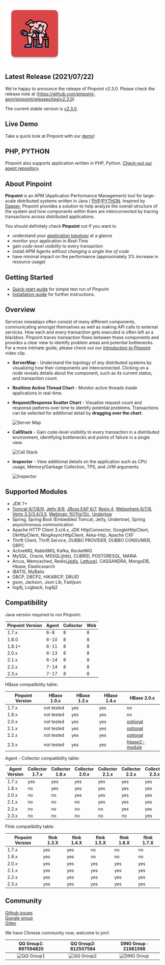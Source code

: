 

![Pinpoint](app/src/main/res/mipmap-xxxhdpi/ic_launcher.png)


## Latest Release (2021/07/22)

We're happy to announce the release of Pinpoint v2.3.0.
Please check the release note at (https://github.com/pinpoint-apm/pinpoint/releases/tag/v2.3.0).

The current stable version is [v2.3.0](https://github.com/pinpoint-apm/pinpoint/releases/tag/v2.3.0).

## Live Demo

Take a quick look at Pinpoint with our [demo](http://125.209.240.10:10123/main/ApiGateway@SPRING_BOOT/5m?inbound=1&outbound=4&wasOnly=false&bidirectional=false)!

## PHP, PYTHON

Pinpoint also supports application written in PHP, Python. [Check-out our agent repository](https://github.com/pinpoint-apm/pinpoint-c-agent).

## About Pinpoint

**Pinpoint** is an APM (Application Performance Management) tool for large-scale distributed systems written in Java / [PHP](https://github.com/pinpoint-apm/pinpoint-c-agent)/[PYTHON]((https://github.com/pinpoint-apm/pinpoint-c-agent)).
Inspired by [Dapper](http://research.google.com/pubs/pub36356.html "Google Dapper"),
Pinpoint provides a solution to help analyze the overall structure of the system and how components within them are interconnected by tracing transactions across distributed applications.

You should definitely check **Pinpoint** out If you want to

* understand your *[application topology](https://pinpoint-apm.gitbook.io/pinpoint/want-a-quick-tour/overview)* at a glance
* monitor your application in *Real-Time*
* gain *code-level visibility* to every transaction
* install APM Agents *without changing a single line of code*
* have minimal impact on the performance (approximately 3% increase in resource usage)

## Getting Started
 * [Quick-start guide](https://pinpoint-apm.gitbook.io/pinpoint/getting-started/quickstart) for simple test run of Pinpoint
 * [Installation guide](https://pinpoint-apm.gitbook.io/pinpoint/getting-started/installation) for further instructions.
 
## Overview
Services nowadays often consist of many different components, communicating amongst themselves as well as making API calls to external services. How each and every transaction gets executed is often left as a blackbox. Pinpoint traces transaction flows between these components and provides a clear view to identify problem areas and potential bottlenecks.<br/>
For a more intimate guide, please check out our *[Introduction to Pinpoint](https://pinpoint-apm.gitbook.io/pinpoint/#want-a-quick-tour)* video clip.

* **ServerMap** - Understand the topology of any distributed systems by visualizing how their components are interconnected. Clicking on a node reveals details about the component, such as its current status, and transaction count.
* **Realtime Active Thread Chart** - Monitor active threads inside applications in real-time.
* **Request/Response Scatter Chart** - Visualize request count and response patterns over time to identify potential problems. Transactions can be selected for additional detail by **dragging over the chart**.

  ![Server Map](doc/images/ss_server-map.png)

* **CallStack** - Gain code-level visibility to every transaction in a distributed environment, identifying bottlenecks and points of failure in a single view.

  ![Call Stack](doc/images/ss_call-stack.png)

* **Inspector** - View additional details on the application such as CPU usage, Memory/Garbage Collection, TPS, and JVM arguments.

  ![Inspector](doc/images/ss_inspector.png)

## Supported Modules
* JDK 7+
* [Tomcat 6/7/8/9](https://github.com/pinpoint-apm/pinpoint/tree/master/plugins/tomcat), [Jetty 8/9](https://github.com/pinpoint-apm/pinpoint/tree/master/plugins/jetty), [JBoss EAP 6/7](https://github.com/pinpoint-apm/pinpoint/tree/master/plugins/jboss), [Resin 4](https://github.com/pinpoint-apm/pinpoint/tree/master/plugins/resin), [Websphere 6/7/8](https://github.com/pinpoint-apm/pinpoint/tree/master/plugins/websphere), [Vertx 3.3/3.4/3.5](https://github.com/pinpoint-apm/pinpoint/tree/master/plugins/vertx), [Weblogic 10/11g/12c](https://github.com/pinpoint-apm/pinpoint/tree/master/plugins/weblogic), [Undertow](https://github.com/pinpoint-apm/pinpoint/tree/master/plugins/undertow)
* Spring, Spring Boot (Embedded Tomcat, Jetty, Undertow), Spring asynchronous communication
* Apache HTTP Client 3.x/4.x, JDK HttpConnector, GoogleHttpClient, OkHttpClient, NingAsyncHttpClient, Akka-http, Apache CXF
* Thrift Client, Thrift Service, DUBBO PROVIDER, DUBBO CONSUMER, GRPC
* ActiveMQ, RabbitMQ, Kafka, RocketMQ
* MySQL, Oracle, MSSQL(jtds), CUBRID, POSTGRESQL, MARIA
* Arcus, Memcached, Redis([Jedis](https://github.com/pinpoint-apm/pinpoint/blob/master/plugins/redis), [Lettuce](https://github.com/pinpoint-apm/pinpoint/tree/master/plugins/redis-lettuce)), CASSANDRA, MongoDB, Hbase, Elasticsearch
* iBATIS, MyBatis
* DBCP, DBCP2, HIKARICP, DRUID
* gson, Jackson, Json Lib, Fastjson
* log4j, Logback, log4j2

## Compatibility

Java version required to run Pinpoint:

Pinpoint Version | Agent | Collector | Web
---------------- | ----- | --------- | ---
1.7.x  | 6-8  | 8   | 8
1.8.0  | 6-10 | 8   | 8 
1.8.1+ | 6-11 | 8   | 8 
2.0.x  | 6-13 | 8   | 8
2.1.x  | 6-14 | 8   | 8
2.2.x  | 7-14 | 8   | 8
2.3.x  | 7-17 | 8   | 8

HBase compatibility table:

Pinpoint Version | HBase 1.0.x | HBase 1.2.x | HBase 1.4.x | HBase 2.0.x
---------------- | ----------- | ----------- | ----------- | -----------
1.7.x | not tested | yes | yes | no
1.8.x | not tested | yes | yes | no
2.0.x | not tested | yes | yes | [optional](https://pinpoint-apm.gitbook.io/pinpoint/documents/hbase-upgrade#do-you-like-to-use-hbase-2x-for-pinpoint)
2.1.x | not tested | yes | yes | [optional](https://pinpoint-apm.gitbook.io/pinpoint/documents/hbase-upgrade#do-you-like-to-use-hbase-2x-for-pinpoint)
2.2.x | not tested | yes | yes | [optional](https://pinpoint-apm.gitbook.io/pinpoint/documents/hbase-upgrade#do-you-like-to-use-hbase-2x-for-pinpoint)
2.3.x | not tested | yes | yes | [hbase2-module](https://github.com/pinpoint-apm/pinpoint/tree/master/hbase2-module)

Agent - Collector compatibility table:

Agent Version | Collector 1.7.x | Collector 1.8.x | Collector 2.0.x | Collector 2.1.x | Collector 2.2.x | Collector 2.3.x |
------------- | --------------- | --------------- | --------------- | --------------- | --------------- | --------------- |
1.7.x | yes | yes | yes | yes | yes | yes 
1.8.x | no  | yes | yes | yes | yes | yes 
2.0.x | no  | no  | yes | yes | yes | yes 
2.1.x | no  | no  | no  | yes | yes | yes 
2.2.x | no  | no  | no  | no  | yes | yes
2.3.x | no  | no  | no  | no  | no  | yes

Flink compatibility table:

Pinpoint Version | flink 1.3.X | flink 1.4.X | flink 1.5.X | flink 1.6.X | flink 1.7.X
---------------- | ----------- | ----------- | ----------- | ----------- | ----------- 
1.7.x | yes | yes | no | no | no |
1.8.x | yes | yes | no | no | no |
2.0.x | yes | yes | yes | yes | yes |
2.1.x | yes | yes | yes | yes | yes |
2.2.x | yes | yes | yes | yes | yes |
2.3.x | yes | yes | yes | yes | yes |


## Community

[Github issues](https://github.com/pinpoint-apm/pinpoint/issues)  
[Google group](https://groups.google.com/forum/#!forum/pinpoint_user)  
[Gitter](https://gitter.im/naver/pinpoint)  

We have Chinese community now, welcome to join!

QQ Group1: 897594820 | QQ Group2: 812507584 | DING Group : 21981598
:----------------: | :-----------: | :-----------: 
![QQ Group1](doc/images/NAVERPinpoint.png) | ![QQ Group2](doc/images/NAVERPinpoint2.png) | ![DING Group](doc/images/NaverPinpoint交流群-DING.jpg)

